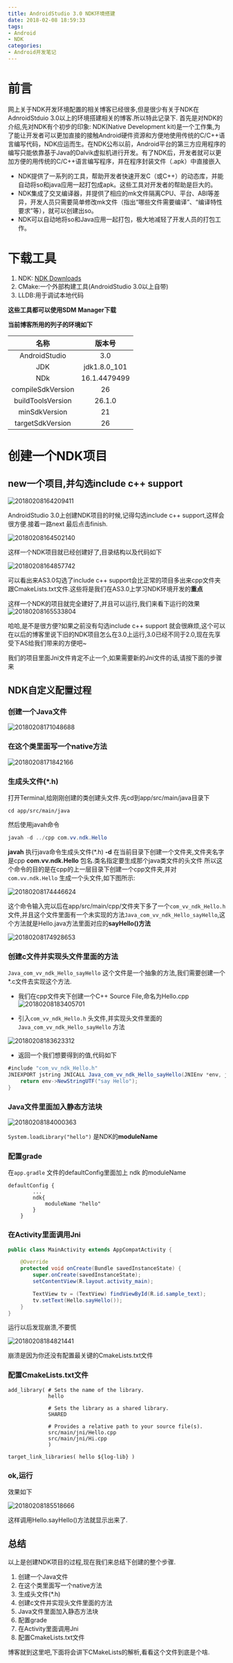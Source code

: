 ```yaml
---
title: AndroidStudio 3.0 NDK环境搭建
date: 2018-02-08 18:59:33
tags:
- Android
- NDK
categories:
- Android开发笔记
---
```


# 前言
网上关于NDK开发环境配置的相关博客已经很多,但是很少有关于NDK在AdnroidStduio 3.0以上的环境搭建相关的博客.所以特此记录下.
首先是对NDK的介绍,先对NDK有个初步的印象:
NDK(Native Development kit)是一个工作集,为了能让开发者可以更加直接的接触Android硬件资源和方便地使用传统的C/C++语言编写代码，NDK应运而生。在NDK公布以前，Android平台的第三方应用程序的编写只能依靠基于Java的Dalvik虚拟机进行开发。有了NDK后，开发者就可以更加方便的用传统的C/C++语言编写程序，并在程序封装文件（.apk）中直接嵌入
<!--more-->
- NDK提供了一系列的工具，帮助开发者快速开发C（或C++）的动态库，并能自动将so和java应用一起打包成apk。这些工具对开发者的帮助是巨大的。
- NDK集成了交叉编译器，并提供了相应的mk文件隔离CPU、平台、ABI等差异，开发人员只需要简单修改mk文件（指出“哪些文件需要编译”、“编译特性要求”等），就可以创建出so。
- NDK可以自动地将so和Java应用一起打包，极大地减轻了开发人员的打包工作。

# 下载工具
1. NDK: [NDK Downloads](https://developer.android.com/ndk/downloads/index.html)
2.  CMake:一个外部构建工具(AndroidStudio 3.0以上自带)
3.  LLDB:用于调试本地代码

**这些工具都可以使用SDM Manager下载**

**当前博客所用的列子的环境如下**

| 名称     |    版本号|
| :--------: | :--------:|
| AndroidStudio  | 3.0|
| JDK     |   jdk1.8.0_101 |
| NDk      |  16.1.4479499|
|compileSdkVersion|26|
|buildToolsVersion|26.1.0|
|minSdkVersion|21|
|targetSdkVersion|26|

# 创建一个NDK项目

## new一个项目,并勾选include c++ support
![20180208164209411](http://paynnyvep.bkt.clouddn.com/20180208164209411.png)

AndroidStudio 3.0上创建NDK项目的时候,记得勾选include c++ support,这样会很方便.接着一路next 最后点击finish.

![20180208164502140](http://paynnyvep.bkt.clouddn.com/20180208164502140.png)

这样一个NDK项目就已经创建好了,目录结构以及代码如下

![20180208164857742](http://paynnyvep.bkt.clouddn.com/20180208164857742.png)


可以看出来AS3.0勾选了include c++ support会比正常的项目多出来cpp文件夹跟CmakeLists.txt文件.这些将是我们在AS3.0上学习NDK环境开发的**重点**

这样一个NDK的项目就完全建好了,并且可以运行,我们来看下运行的效果
![20180208165533804](http://paynnyvep.bkt.clouddn.com/20180208165533804.png)

哈哈,是不是很方便?如果之前没有勾选include c++ support 就会很麻烦,这个可以在以后的博客里说下旧的NDK项目怎么在3.0上运行,3.0已经不同于2.0,现在先享受下AS给我们带来的方便吧~

我们的项目里面Jni文件肯定不止一个,如果需要新的Jni文件的话,请按下面的步骤来

## NDK自定义配置过程
### 创建一个Java文件
![20180208171048688](http://paynnyvep.bkt.clouddn.com/20180208171048688.png)

### 在这个类里面写一个native方法
![20180208171842166](http://paynnyvep.bkt.clouddn.com/20180208171842166.png)

### 生成头文件(*.h)
打开Terminal,给刚刚创建的类创建头文件.先cd到app/src/main/java目录下
```
cd app/src/main/java

```
然后使用javah命令

``` java
javah -d ../cpp com.vv.ndk.Hello

```

**javah** 执行java命令生成头文件(*.h)
**-d**  在当前目录下创建一个文件夹,文件夹名字是cpp
**com.vv.ndk.Hello** 包名.类名指定要生成那个java类文件的头文件
所以这个命令的目的是在cpp的上一层目录下创建一个cpp文件夹,并对`com.vv.ndk.Hello` 生成一个头文件,如下图所示:

![20180208174446624](http://paynnyvep.bkt.clouddn.com/20180208174446624.png)

这个命令输入完以后在app/src/main/cpp/文件夹下多了一个`com_vv_ndk_Hello.h`文件,并且这个文件里面有一个未实现的方法`Java_com_vv_ndk_Hello_sayHello`,这个方法就是Hello.java方法里面对应的**sayHello()方法**

![20180208174928653](http://paynnyvep.bkt.clouddn.com/20180208174928653.png)

### 创建c文件并实现头文件里面的方法
`Java_com_vv_ndk_Hello_sayHello` 这个文件是一个抽象的方法,我们需要创建一个*.c文件去实现这个方法.

-  我们在cpp文件夹下创建一个C++ Source File,命名为Hello.cpp
![20180208183405701](http://paynnyvep.bkt.clouddn.com/20180208183405701.png)

- 引入`com_vv_ndk_Hello.h` 头文件,并实现头文件里面的`Java_com_vv_ndk_Hello_sayHello` 方法

![20180208183623312](http://paynnyvep.bkt.clouddn.com/20180208183623312.png)

- 返回一个我们想要得到的值,代码如下

```java
#include "com_vv_ndk_Hello.h"
JNIEXPORT jstring JNICALL Java_com_vv_ndk_Hello_sayHello(JNIEnv *env, jclass jclass1){
    return env->NewStringUTF("say Hello");
}
```

### Java文件里面加入静态方法块

![20180208184000363](http://paynnyvep.bkt.clouddn.com/20180208184000363.png)

`System.loadLibrary("hello")` 是NDK的**moduleName**

### 配置grade
在`app.gradle` 文件的defaultConfig里面加上 ndk 的moduleName
```
defaultConfig {
        ...
        ndk{
            moduleName "hello"
        }
    }
```

### 在Activity里面调用Jni
```java
public class MainActivity extends AppCompatActivity {

    @Override
    protected void onCreate(Bundle savedInstanceState) {
        super.onCreate(savedInstanceState);
        setContentView(R.layout.activity_main);

        TextView tv = (TextView) findViewById(R.id.sample_text);
        tv.setText(Hello.sayHello());
    }
}
```

运行以后发现崩溃,不要慌

![20180208184821441](http://paynnyvep.bkt.clouddn.com/20180208184821441.png)

崩溃是因为你还没有配置最关键的CmakeLists.txt文件

### 配置CmakeLists.txt文件
```
add_library( # Sets the name of the library.
             hello

             # Sets the library as a shared library.
             SHARED

             # Provides a relative path to your source file(s).
             src/main/jni/Hello.cpp
             src/main/jni/Hi.cpp
             )
```

```
target_link_libraries( hello ${log-lib} )
```

### ok,运行
效果如下

![20180208185518666](http://paynnyvep.bkt.clouddn.com/20180208185518666.png)

这样调用Hello.sayHello()方法就显示出来了.

## 总结
以上是创建NDK项目的过程,现在我们来总结下创建的整个步骤.

 1. 创建一个Java文件
 2. 在这个类里面写一个native方法
 3. 生成头文件(*.h)
 4. 创建c文件并实现头文件里面的方法
 5. Java文件里面加入静态方法块
 6. 配置grade
 7. 在Activity里面调用Jni
 8. 配置CmakeLists.txt文件

博客就到这里吧,下面将会讲下CMakeLists的解析,看看这个文件到底是个啥.

